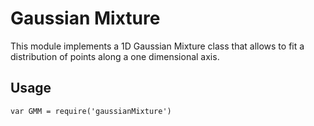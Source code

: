 # Gaussian Mixture

This module implements a 1D Gaussian Mixture class that allows to fit a distribution of points along a one dimensional axis.

## Usage

```
var GMM = require('gaussianMixture')
